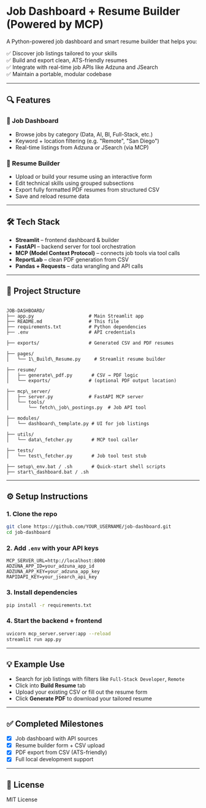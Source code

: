 # Job Dashboard + Resume Builder (Powered by MCP)

A Python-powered job dashboard and smart resume builder that helps you:

✅ Discover job listings tailored to your skills  
✅ Build and export clean, ATS-friendly resumes  
✅ Integrate with real-time job APIs like Adzuna and JSearch  
✅ Maintain a portable, modular codebase

---

## 🔍 Features

### 💼 Job Dashboard
- Browse jobs by category (Data, AI, BI, Full-Stack, etc.)
- Keyword + location filtering (e.g. "Remote", "San Diego")
- Real-time listings from Adzuna or JSearch (via MCP)

### 📄 Resume Builder
- Upload or build your resume using an interactive form
- Edit technical skills using grouped subsections
- Export fully formatted PDF resumes from structured CSV
- Save and reload resume data

---

## 🛠 Tech Stack

- **Streamlit** – frontend dashboard & builder
- **FastAPI** – backend server for tool orchestration
- **MCP (Model Context Protocol)** – connects job tools via tool calls
- **ReportLab** – clean PDF generation from CSV
- **Pandas + Requests** – data wrangling and API calls

---

## 📁 Project Structure

```

JOB-DASHBOARD/
├── app.py                    # Main Streamlit app
├── README.md                 # This file
├── requirements.txt          # Python dependencies
├── .env                      # API credentials

├── exports/                  # Generated CSV and PDF resumes

├── pages/
│   └── 1\_Build\_Resume.py     # Streamlit resume builder

├── resume/
│   ├── generate\_pdf.py       # CSV → PDF logic
│   └── exports/              # (optional PDF output location)

├── mcp\_server/
│   ├── server.py             # FastAPI MCP server
│   └── tools/
│       └── fetch\_job\_postings.py  # Job API tool

├── modules/
│   └── dashboard\_template.py # UI for job listings

├── utils/
│   └── data\_fetcher.py       # MCP tool caller

├── tests/
│   └── test\_fetcher.py       # Job tool test stub

├── setup\_env.bat / .sh       # Quick-start shell scripts
├── start\_dashboard.bat / .sh

````

---

## ⚙️ Setup Instructions

### 1. Clone the repo

```bash
git clone https://github.com/YOUR_USERNAME/job-dashboard.git
cd job-dashboard
````

### 2. Add `.env` with your API keys

```env
MCP_SERVER_URL=http://localhost:8000
ADZUNA_APP_ID=your_adzuna_app_id
ADZUNA_APP_KEY=your_adzuna_app_key
RAPIDAPI_KEY=your_jsearch_api_key
```

### 3. Install dependencies

```bash
pip install -r requirements.txt
```

### 4. Start the backend + frontend

```bash
uvicorn mcp_server.server:app --reload
streamlit run app.py
```

---

## 💡 Example Use

* Search for job listings with filters like `Full-Stack Developer`, `Remote`
* Click into **Build Resume** tab
* Upload your existing CSV or fill out the resume form
* Click **Generate PDF** to download your tailored resume

---

## ✅ Completed Milestones

* [x] Job dashboard with API sources
* [x] Resume builder form + CSV upload
* [x] PDF export from CSV (ATS-friendly)
* [x] Full local development support

---

## 🪪 License

MIT License